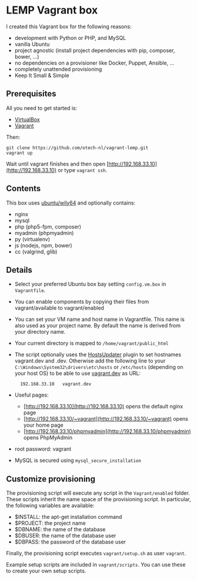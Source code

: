 # LEMP Vagrant box

I created this Vagrant box for the following reasons:

* development with Python or PHP, and MySQL
* vanilla Ubuntu
* project agnostic (install project dependencies with pip, composer, bower, ...)
* no dependencies on a provisioner like Docker, Puppet, Ansible, ...
* completely unattended provisioning
* Keep It Small & Simple

## Prerequisites

All you need to get started is:

* [VirtualBox](https://www.virtualbox.org/)
* [Vagrant](https://www.vagrantup.com/)

Then:

    git clone https://github.com/otech-nl/vagrant-lemp.git
    vagrant up

Wait until vagrant finishes and then open [http://192.168.33.10](http://192.168.33.10) or type `vagrant ssh`.

## Contents

This box uses [ubuntu/wily64](https://vagrantcloud.com/ubuntu/boxes/wily64) and optionally contains:

* nginx
* mysql
* php (php5-fpm, composer)
* myadmin (phpmyadmin)
* py (virtualenv)
* js (nodejs, npm, bower)
* cc (valgrind, glib)

## Details

* Select your preferred Ubuntu box bay setting `config.vm.box` in `Vagrantfile`.
* You can enable components by copying their files from vagrant/available to vagrant/enabled
* You can set your VM name and host name in Vagrantfile. This name is also used as your project name. By default the name is derived from your directory name.
* Your current directory is mapped to `/home/vagrant/public_html`
* The script optionally uses the [HostsUpdater](https://github.com/cogitatio/vagrant-hostsupdater) plugin to set hostnames vagrant.dev and _<projectname>_.dev. Otherwise add the following line to your `C:\Windows\System32\drivers\etc\hosts` or `/etc/hosts` (depending on your host OS) to be able to use [vagrant.dev](http://vagrant.dev) as URL:

        192.168.33.10	vagrant.dev
* Useful pages:
   * [http://192.168.33.10](http://192.168.33.10) opens the default nginx page
   * [http://192.168.33.10/~vagrant](http://192.168.33.10/~vagrant) opens your home page
   * [http://192.168.33.10/phpmyadmin](http://192.168.33.10/phpmyadmin) opens PhpMyAdmin
* root password: vagrant
* MySQL is secured using `mysql_secure_installation`

## Customize provisioning

The provisioning script will execute any script in the `Vagrant/enabled` folder. These scripts inherit the name space of the provisioning script. In particular, the following variables are available:

* $INSTALL: the apt-get installation command
* $PROJECT: the project name
* $DBNAME: the name of the database
* $DBUSER: the name of the database user
* $DBPASS: the password of the database user

Finally, the provisioning script executes `vagrant/setup.sh` as user `vagrant`.

Example setup scripts are included in `vagrant/scripts`. You can use these to create your own setup scripts.
